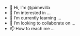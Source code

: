 - 👋 Hi, I’m @jaimevilla
- 👀 I’m interested in ...
- 🌱 I’m currently learning ...
- 💞️ I’m looking to collaborate on ...
- 📫 How to reach me ...

<!---
jaimevilla/jaimevilla is a ✨ special ✨ repository because its `README.md` (this file) appears on your GitHub profile.
You can click the Preview link to take a look at your changes.
--->
